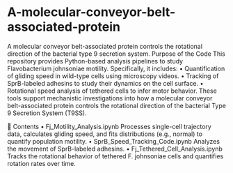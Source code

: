 # A-molecular-conveyor-belt-associated-protein
A molecular conveyor belt-associated protein controls the rotational direction of the bacterial type 9 secretion system. 
Purpose of the Code
This repository provides Python-based analysis pipelines to study Flavobacterium johnsoniae motility. Specifically, it includes:
•	Quantification of gliding speed in wild-type cells using microscopy videos.
•	Tracking of SprB-labeled adhesins to study their dynamics on the cell surface.
•	Rotational speed analysis of tethered cells to infer motor behavior.
These tools support mechanistic investigations into how a molecular conveyor belt-associated protein controls the rotational direction of the bacterial Type 9 Secretion System (T9SS).
 
📁 Contents
•	Fj_Motility_Analysis.ipynb
Processes single-cell trajectory data, calculates gliding speed, and fits distributions (e.g., normal) to quantify population motility.
•	SprB_Speed_Tracking_Code.ipynb
Analyzes the movement of SprB-labeled adhesins.
•	Fj_Tethered_Cell_Analysis.ipynb
Tracks the rotational behavior of tethered F. johnsoniae cells and quantifies rotation rates over time.





